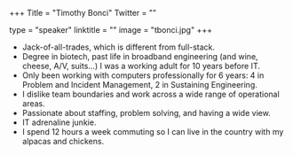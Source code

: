 +++
Title = "Timothy Bonci"
Twitter = ""

type = "speaker"
linktitle = ""
image = "tbonci.jpg"
+++

* Jack-of-all-trades, which is different from full-stack.
* Degree in biotech, past life in broadband engineering (and wine, cheese, A/V, suits…) I was a working adult for 10 years before IT.
* Only been working with computers professionally for 6 years: 4 in Problem and Incident Management, 2 in Sustaining Engineering.
* I dislike team boundaries and work across a wide range of operational areas.
* Passionate about staffing, problem solving, and having a wide view.
* IT adrenaline junkie.
* I spend 12 hours a week commuting so I can live in the country with my alpacas and chickens.
